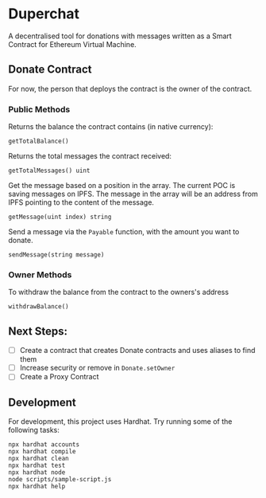 # Duperchat

A decentralised tool for donations with messages written as a Smart Contract for Ethereum Virtual Machine.

## Donate Contract

For now, the person that deploys the contract is the owner of the contract.

### Public Methods

Returns the balance the contract contains (in native currency):
```
getTotalBalance()
```

Returns the total messages the contract received:
```
getTotalMessages() uint
```

Get the message based on a position in the array.
The current POC is saving messages on IPFS.
The message in the array will be an address from IPFS pointing to the content of the message.

```
getMessage(uint index) string
```

Send a message via the `Payable` function, with the amount you want to donate.
```
sendMessage(string message)
```

### Owner Methods

To withdraw the balance from the contract to the owners's address
```
withdrawBalance()
```

## Next Steps:

- [ ] Create a contract that creates Donate contracts and uses aliases to find them
- [ ] Increase security or remove in `Donate.setOwner`
- [ ] Create a Proxy Contract

## Development

For development, this project uses Hardhat.
Try running some of the following tasks:

```shell
npx hardhat accounts
npx hardhat compile
npx hardhat clean
npx hardhat test
npx hardhat node
node scripts/sample-script.js
npx hardhat help
```
